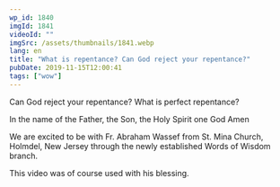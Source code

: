 ```yaml
---
wp_id: 1840
imgId: 1841
videoId: ""
imgSrc: /assets/thumbnails/1841.webp
lang: en
title: "What is repentance? Can God reject your repentance?"
pubDate: 2019-11-15T12:00:41
tags: ["wow"]
---
```


<p>Can God reject your repentance? What is perfect repentance?</p>
<p>In the name of the Father, the Son, the Holy Spirit one God Amen</p>
<p>We are excited to be with Fr. Abraham Wassef from St. Mina Church, Holmdel, New Jersey through the newly established Words of Wisdom branch.</p>
<p>This video was of course used with his blessing.</p>
